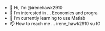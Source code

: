 - 👋 Hi, I’m @irenehawk2910
- 👀 I’m interested in ... Economics and progra
- 🌱 I’m currently learning to use Matlab
- 📫 How to reach me ... irene_hawk2910 su IG

<!---
irenehawk2910/irenehawk2910 is a ✨ special ✨ repository because its `README.md` (this file) appears on your GitHub profile.
You can click the Preview link to take a look at your changes.
--->
